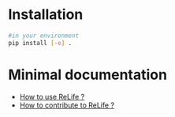 # Installation

```bash
#in your environment
pip install [-e] .
```

# Minimal documentation

- [How to use ReLife ?](./docs/how_to_use.md)
- [How to contribute to ReLife ?](./docs/how_to_contribute.md)